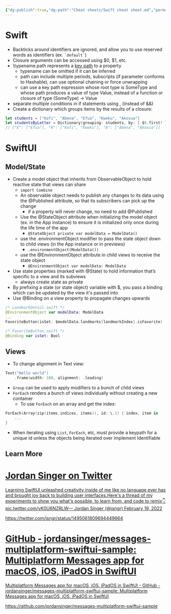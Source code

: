 ```yaml
---
{"dg-publish":true,"dg-path":"Cheat sheets/Swift cheat sheet.md","permalink":"/cheat-sheets/swift-cheat-sheet/","created":"","updated":""}
---
```



# Swift

- Backticks around identifiers are ignored, and allow you to use reserved words as identifiers (ex. `` `default` ``)
- Closure arguments can be accessed using $0, $1, etc.
- \\typename.path represents a [key path](https://docs.swift.org/swift-book/ReferenceManual/Expressions.html#grammar_key-path-expression) to a property
    - typename can be omitted if it can be inferred
    - path can include multiple periods, subscripts (if parameter conforms to Hashable), can use optional chaining or force unwrapping
    - can use a key path expression whose root type is SomeType and whose path produces a value of type Value, instead of a function or closure of type (SomeType) -> Value
- separate multiple conditions in if statements using , (instead of &&)
- Create a dictionary which groups items by the results of a closure:

```swift
let students = ["Kofi", "Abena", "Efua", "Kweku", "Akosua"]
let studentsByLetter = Dictionary(grouping: students, by: { $0.first! })
// ["E": ["Efua"], "K": ["Kofi", "Kweku"], "A": ["Abena", "Akosua"]]
```

# SwiftUI

## Model/State

- Create a model object that inherits from ObservableObject to hold reactive state that views can share
    - `import Combine`
    - An observable object needs to publish any changes to its data using the @Published attribute, so that its subscribers can pick up the change
        - if a property will never change, no need to add @Published
    - Use the @StateObject attribute when initializing the model object (ex. in the App instance) to ensure it is initialized only once during the life time of the app
        - `@StateObject private var modelData = ModelData()`
    - use the .environmentObject modifier to pass the state object down to child views (in the App instance or in previews)
        - `.environmentObject(ModelData())`
    - use the @EnvironmentObject attribute in child views to receive the state object
        - `@EnvironmentObject var modelData: ModelData`
- Use state properties (marked with @State) to hold information that’s specific to a view and its subviews
    - always create state as private
- By prefixing a state (or state object) variable with $, you pass a binding which can be updated by the view it's passed into
- Use @Binding on a view property to propagate changes upwards

```swift
/* LandmarkDetail.swift */
@EnvironmentObject var modelData: ModelData
...
FavoriteButton(isSet: $modelData.landmarks[landmarkIndex].isFavorite)

/* FavoriteButton.swift */
@Binding var isSet: Bool
```

## Views

- To change alignment in Text view:

```swift
Text("Hello world")
    .frame(width: 100, alignment: .leading)
```

- `Group` can be used to apply modifiers to a bunch of child views
- `ForEach` renders a bunch of views individually without creating a new container
    - To use `ForEach` on an array and get the index:

```swift
ForEach(Array(zip(items.indices, items)), id: \.1) { index, item in
    ...
}
```

- When iterating using `List`, `ForEach`, etc, must provide a keypath for a unique id unless the objects being iterated over implement Identifiable

## Learn More

<div class="rich-link-card-container"><a class="rich-link-card" href="https://twitter.com/jsngr/status/1495061809694449664" target="_blank">
	<div class="rich-link-image-container">
		<div class="rich-link-image" style="background-image: url('')">
	</div>
	</div>
	<div class="rich-link-card-text">
		<h1 class="rich-link-card-title">Jordan Singer on Twitter</h1>
		<p class="rich-link-card-description">
		Learning SwiftUI unleashed creativity inside of me like no language ever has and brought joy back to building user interfaces.Here's a thread of my experiments to show you what's possible, to learn from, and code to remix👇 pic.twitter.com/vK0U6NZRLW— Jordan Singer (@jsngr) February 19, 2022
		</p>
		<p class="rich-link-href">
		https://twitter.com/jsngr/status/1495061809694449664
		</p>
	</div>
</a></div>

<div class="rich-link-card-container"><a class="rich-link-card" href="https://github.com/jordansinger/messages-multiplatform-swiftui-sample" target="_blank">
	<div class="rich-link-image-container">
		<div class="rich-link-image" style="background-image: url('https://opengraph.githubassets.com/1ae109301a3e1b448b2613d8a6948ab038acdc13bccbb3a06b0dfd88f3ddf4b2/jordansinger/messages-multiplatform-swiftui-sample')">
	</div>
	</div>
	<div class="rich-link-card-text">
		<h1 class="rich-link-card-title">GitHub - jordansinger/messages-multiplatform-swiftui-sample: Multiplatform Messages app for macOS, iOS, iPadOS in SwiftUI</h1>
		<p class="rich-link-card-description">
		Multiplatform Messages app for macOS, iOS, iPadOS in SwiftUI - GitHub - jordansinger/messages-multiplatform-swiftui-sample: Multiplatform Messages app for macOS, iOS, iPadOS in SwiftUI
		</p>
		<p class="rich-link-href">
		https://github.com/jordansinger/messages-multiplatform-swiftui-sample
		</p>
	</div>
</a></div>
